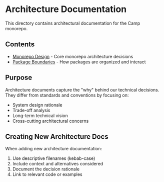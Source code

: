 # Architecture Documentation

This directory contains architectural documentation for the Camp monorepo.

## Contents

- [Monorepo Design](monorepo-design.md) - Core monorepo architecture decisions
- [Package Boundaries](package-boundaries.md) - How packages are organized and
  interact

## Purpose

Architecture documents capture the "why" behind our technical decisions. They
differ from standards and conventions by focusing on:

- System design rationale
- Trade-off analysis
- Long-term technical vision
- Cross-cutting architectural concerns

## Creating New Architecture Docs

When adding new architecture documentation:

1. Use descriptive filenames (kebab-case)
2. Include context and alternatives considered
3. Document the decision rationale
4. Link to relevant code or examples
